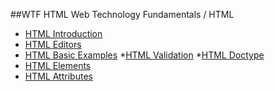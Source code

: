 ##WTF HTML
Web Technology Fundamentals / HTML
* [HTML Introduction](./HTML-Introduction.md)
* [HTML Editors](./HTML-Editors.md)
* [HTML Basic Examples](./HTML-Basic-Examples.md)
*[HTML Validation](./HTML-Validation.md)
*[HTML Doctype](./HTML-Doctype.md)
* [HTML Elements](./HTML-Elements.md)
* [HTML Attributes](./HTML-Attributes.md)

